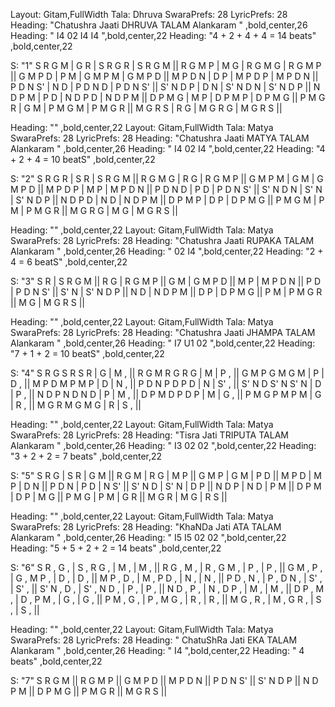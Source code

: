 Layout: Gitam,FullWidth
Tala: Dhruva
SwaraPrefs: 28
LyricPrefs: 28
Heading: "Chatushra Jaati DHRUVA TALAM Alankaram " ,bold,center,26
Heading: 	" I4 	02 	I4 	I4 	  ",bold,center,22
Heading: "4 + 2 + 4 + 4 = 14 beats" ,bold,center,22

S: "1" S R G M | G R | S R G R | S R G M || R G M P | M G | R G M G | R G M P || G M P D | P M | G M P M | G M P D || M P D N | D P | M P D P | M P D N || P D N S' | N D | P D N D | P D N S' || S' N D P | D N | S' N D N | S' N D P || N D P M | P D | N D P D | N D P M || D P M G | M P | D P M P | D P M G || P M G R | G M | P M G M | P M G R || M G R S | R G | M G R G | M G R S || 

Heading: "" ,bold,center,22
Layout: Gitam,FullWidth
Tala: Matya
SwaraPrefs: 28
LyricPrefs: 28
Heading: "Chatushra Jaati MATYA  TALAM Alankaram " ,bold,center,26
Heading: 	"  	I4 	02 	I4 	 	  ",bold,center,22
Heading: "4 + 2 + 4 = 10 beatS" ,bold,center,22

S: "2" S R G R | S R | S R G M || R G M G | R G | R G M P || G M P M | G M | G M P D || M P D P | M P | M P D N || P D N D | P D | P D N S' || S' N D N | S' N | S' N D P || N D P D | N D | N D P M || D P M P | D P | D P M G || P M G M | P M | P M G R || M G R G | M G | M G R S ||


Heading: "" ,bold,center,22
Layout: Gitam,FullWidth
Tala: Matya
SwaraPrefs: 28
LyricPrefs: 28
Heading: "Chatushra Jaati RUPAKA  TALAM Alankaram " ,bold,center,26
Heading: 	"  02 	I4 	 	  ",bold,center,22
Heading: "2 + 4 = 6 beatS" ,bold,center,22

S: "3" S R | S R G M || R G | R G M P || G M | G M P D || M P | M P D N || P D | P D N S' || S' N | S' N D P || N D | N D P M || D P | D P M G || P M | P M G R || M G | M G R S || 

Heading: "" ,bold,center,22
Layout: Gitam,FullWidth
Tala: Matya
SwaraPrefs: 28
LyricPrefs: 28
Heading: "Chatushra Jaati JHAMPA  TALAM Alankaram " ,bold,center,26
Heading: 	"  I7 	U1 	02  ",bold,center,22
Heading: "7 + 1 + 2 = 10 beatS" ,bold,center,22

S: "4" S R G S R S R | G | M , || R G M R G R G | M | P , || G M P G M G M | P | D , || M P D M P M P | D | N , || P D N P D P D | N | S' , || S' N D S' N S' N | D | P , || N D P N D N D | P | M , || D P M D P D P | M | G , || P M G P M P M | G | R , || M G R M G M G | R | S , || 


Heading: "" ,bold,center,22
Layout: Gitam,FullWidth
Tala: Matya
SwaraPrefs: 28
LyricPrefs: 28
Heading: "Tisra Jati TRIPUTA TALAM Alankaram " ,bold,center,26
Heading: 	"  I3 	02 	02 ",bold,center,22
Heading: "3 + 2 + 2 = 7 beats" ,bold,center,22

S: "5" S R G | S R | G M || R G M | R G | M P || G M P | G M | P D || M P D | M P | D N || P D N | P D | N S' || S' N D | S' N | D P || N D P | N D | P M || D P M | D P | M G || P M G | P M | G R || M G R | M G | R S || 


Heading: "" ,bold,center,22
Layout: Gitam,FullWidth
Tala: Matya
SwaraPrefs: 28
LyricPrefs: 28
Heading: "KhaNDa Jati ATA TALAM Alankaram " ,bold,center,26
Heading: 	"  I5 	I5 	02 	02 ",bold,center,22
Heading: "5 + 5 + 2 + 2 = 14 beats" ,bold,center,22

S: "6" S R , G , | S , R G , | M , | M , || R G , M , | R , G M , | P , | P , || G M , P , | G , M P , | D , | D , || M P , D , | M , P D , | N , | N , || P D , N , | P , D N , | S' , | S' , || S' N , D , | S' , N D , | P , | P , || N D , P , | N , D P , | M , | M , || D P , M , | D , P M , | G , | G , || P M , G , | P , M G , | R , | R , || M G , R , | M , G R , | S , | S , || 

 	 
Heading: "" ,bold,center,22
Layout: Gitam,FullWidth
Tala: Matya
SwaraPrefs: 28
LyricPrefs: 28
Heading: " ChatuShRa Jati EKA TALAM Alankaram " ,bold,center,26
Heading: 	"  I4 ",bold,center,22
Heading: " 4 beats" ,bold,center,22

S: "7"  	S R G M || R G M P || G M P D || M P D N || P D N S' || S' N D P || N D P M || D P M G || P M G R || M G R S || 
